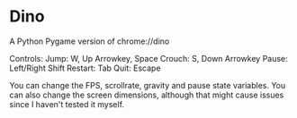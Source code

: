 # Dino
A Python Pygame version of chrome://dino

Controls:
    Jump: W, Up Arrowkey, Space
    Crouch: S, Down Arrowkey
    Pause: Left/Right Shift
    Restart: Tab
    Quit: Escape

You can change the FPS, scrollrate, gravity and pause state variables.
You can also change the screen dimensions, although that might cause issues since I haven't tested it myself.
